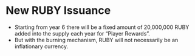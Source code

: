 # New RUBY Issuance

* Starting from year 6 there will be a fixed amount of 20,000,000 RUBY added into the supply each year for “Player Rewards”.&#x20;
* But with the burning mechanism, RUBY will not necessarily be an inflationary currency.
